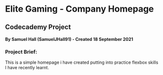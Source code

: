 # Elite Gaming -  Company Homepage
## Codecademy Project
#### By Samuel Hall (SamuelJHall91) - Created 18 September 2021
### Project Brief:
This is a simple homepage i have created putting into practice flexbox skills I have recently learnt.